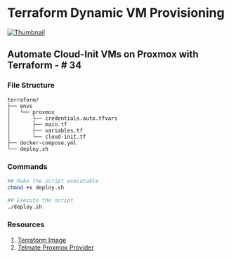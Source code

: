 # Terraform Dynamic VM Provisioning

[![Thumbnail](https://img.youtube.com/vi/7VlNl6Z-qao/maxresdefault.jpg)](https://www.youtube.com/watch?v=7VlNl6Z-qao)

## Automate Cloud-Init VMs on Proxmox with Terraform - # 34

### File Structure

```text
terraform/
├── envs
│   └── proxmox
│       ├── credentials.auto.tfvars
│       ├── main.tf
│       ├── variables.tf
│       └── cloud-init.tf
├── docker-compose.yml
└── deploy.sh
```

### Commands

```bash
## Make the script executable
chmod +x deploy.sh

## Execute the script
./deploy.sh
```

### Resources
1. [Terraform Image](https://hub.docker.com/r/hashicorp/terraform)
2. [Telmate Proxmox Provider](https://registry.terraform.io/providers/Telmate/proxmox/latest)